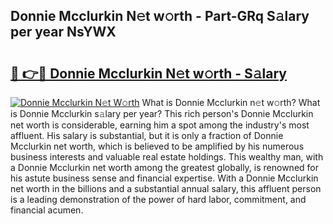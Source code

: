 ## Donnie Mcclurkin N𝚎t w𝚘rth - Part-GRq S𝚊lary per year NsYWX

# <h2><a href="http://gc0md3u.nevu.top/?p=Donnie+Mcclurkin">🔗 👉🔴 Donnie Mcclurkin N𝚎t w𝚘rth - S𝚊lary</a></h2>

[![Donnie Mcclurkin N𝚎t W𝚘rth](https://i.imgur.com/Oavwk0R.jpeg)](http://gc0md3u.nevu.top/?p=Donnie+Mcclurkin)
What is Donnie Mcclurkin n𝚎t w𝚘rth? What is Donnie Mcclurkin s𝚊lary per year?
This rich person's Donnie Mcclurkin net worth is considerable, earning him a spot among the industry's most affluent. His salary is substantial, but it is only a fraction of Donnie Mcclurkin net worth, which is believed to be amplified by his numerous business interests and valuable real estate holdings. This wealthy man, with a Donnie Mcclurkin net worth among the greatest globally, is renowned for his astute business sense and financial expertise. With a Donnie Mcclurkin net worth in the billions and a substantial annual salary, this affluent person is a leading demonstration of the power of hard labor, commitment, and financial acumen.
